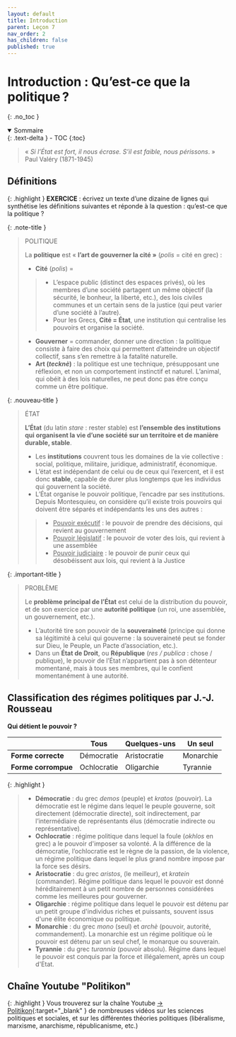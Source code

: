```yaml
---
layout: default
title: Introduction
parent: Leçon 7
nav_order: 2
has_children: false
published: true
---
```

# Introduction : Qu’est-ce que la politique ?
{: .no_toc }

<details open markdown="block">
  <summary>
    Sommaire
  </summary>
  {: .text-delta }
- TOC
{:toc}
</details>


> « *Si l’État est fort, il nous écrase. S’il est faible, nous périssons*. »     
> Paul Valéry (1871-1945)

## Définitions

{: .highlight }
**EXERCICE** : écrivez un texte d’une dizaine de lignes qui synthétise les définitions suivantes et réponde à la question : qu’est-ce que la politique ?

{: .note-title }
> POLITIQUE
>  
> La **politique** est « **l’art de gouverner la cité »** (_polis_ = cité en grec) :
>- **Cité** (*polis*) = 
>>  - L’espace public (distinct des espaces privés), où les membres d’une société partagent  un même objectif (la sécurité, le bonheur, la liberté, etc.), des lois civiles communes et un certain sens de la justice (qui peut varier d’une société à l’autre).
>>- Pour les Grecs, **Cité = État**, une institution qui centralise les pouvoirs et organise la société.
>- **Gouverner** = commander, donner une direction : la politique consiste à faire des choix qui permettent d’atteindre un objectif collectif, sans s’en remettre à la fatalité naturelle.
>- **Art (*tecknè*)** : la politique est une technique, présupposant une réflexion, et non un comportement instinctif et naturel. L’animal, qui obéit à des lois naturelles, ne peut donc pas être conçu comme un être politique.

{: .nouveau-title }
> ÉTAT
> 
>**L’État** (du latin *stare* : rester stable) est **l’ensemble des institutions qui organisent la vie d’une société sur un territoire et de manière durable, stable**.
>- Les **institutions** couvrent tous les domaines de la vie collective : social, politique, militaire, juridique, administratif, économique.
>- L’état est indépendant de celui ou de ceux qui l’exercent, et il est donc **stable**, capable de durer plus longtemps que les individus qui gouvernent la société.
>- L’État organise le pouvoir politique, l’encadre par ses institutions. Depuis Montesquieu, on considère qu’il existe trois pouvoirs qui doivent être séparés et indépendants les uns des autres : 
>>- <u>Pouvoir exécutif</u> : le pouvoir de prendre des décisions, qui revient au gouvernement
>>- <u>Pouvoir législatif</u> : le pouvoir de voter des lois, qui revient à une assemblée
>>- <u>Pouvoir judiciaire</u> : le pouvoir de punir ceux qui désobéissent aux lois, qui revient à la Justice

{: .important-title }
> PROBLÈME
> 
>Le **problème principal de l’État** est celui de la distribution du pouvoir, et de son exercice par une **autorité politique** (un roi, une assemblée, un gouvernement, etc.).
>- L’autorité tire son pouvoir de la **souveraineté** (principe qui donne sa légitimité à celui qui gouverne : la souveraineté peut se fonder sur Dieu, le Peuple, un Pacte d’association, etc.).
>- Dans un **État de Droit**, ou **République** (_res / publica_ : chose / publique), le pouvoir de l’État n’appartient pas à son détenteur momentané, mais à tous ses membres, qui le confient momentanément à une autorité.


## Classification des régimes politiques par J.-J. Rousseau
**Qui détient le pouvoir ?**

|                     | **Tous**    | **Quelques-uns** | **Un seul** |
| ------------------- | ----------- | ---------------- | ----------- |
| **Forme correcte**  | Démocratie  | Aristocratie     | Monarchie   |
| **Forme corrompue** | Ochlocratie | Oligarchie       | Tyrannie    |

{: .highlight }
>- **Démocratie** : du grec *demos* (peuple) et *kratos*  (pouvoir). La démocratie est le régime dans lequel le peuple gouverne, soit directement (démocratie directe), soit indirectement, par l’intermédiaire de représentants élus (démocratie indirecte ou représentative). 
>- **Ochlocratie** : régime politique dans lequel la foule (*okhlos* en grec) a le pouvoir d'imposer sa volonté. A la différence de la démocratie, l’ochlocratie est le règne de la passion, de la violence, un régime politique dans lequel le plus grand nombre impose par la force ses désirs.
>- **Aristocratie** : du grec *aristos*, (le meilleur), et *kratein* (commander). Régime politique dans lequel le pouvoir est donné héréditairement à un petit nombre de personnes considérées comme les meilleures pour gouverner.
>- **Oligarchie** : régime politique dans lequel le pouvoir est détenu par un petit groupe d'individus riches et puissants, souvent issus d'une élite économique ou politique.
>- **Monarchie** : du grec *mono* (seul) et *archè* (pouvoir, autorité, commandement). La monarchie est un régime politique où le pouvoir est détenu par un seul chef, le monarque ou souverain.
>- **Tyrannie** : du grec *turannía* (pouvoir absolu). Régime dans lequel le pouvoir est conquis par la force et illégalement, après un coup d'Etat.

## Chaîne Youtube "Politikon"

{: .highlight }
Vous trouverez sur la chaîne Youtube [→ Politikon](https://www.youtube.com/@Politikon_/playlists){:target="_blank" } de nombreuses vidéos sur les sciences politiques et sociales, et sur les différentes théories politiques (libéralisme, marxisme, anarchisme, républicanisme, etc.)